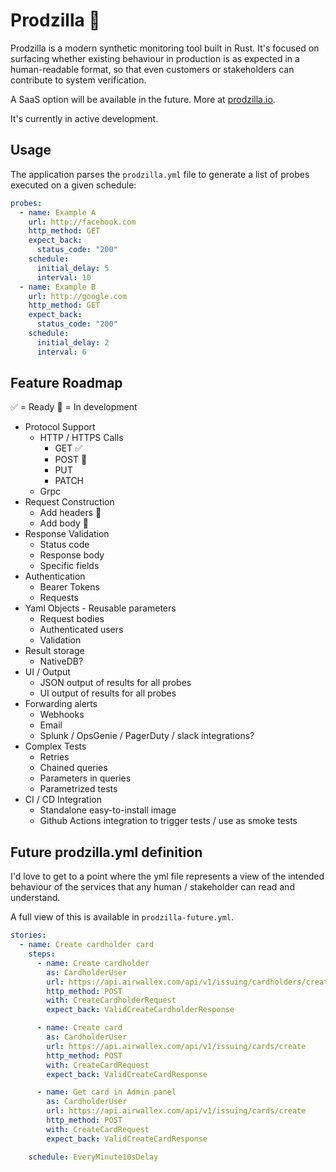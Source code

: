 # Prodzilla 🦖

Prodzilla is a modern synthetic monitoring tool built in Rust. It's focused on surfacing whether existing behaviour in production is as expected in a human-readable format, so that even customers or stakeholders can contribute to system verification. 

A SaaS option will be available in the future. More at [prodzilla.io](https://prodzilla.io/).

It's currently in active development.

## Usage

The application parses the `prodzilla.yml` file to generate a list of probes executed on a given schedule:

```yml
probes:
  - name: Example A
    url: http://facebook.com
    http_method: GET
    expect_back:
      status_code: "200"
    schedule:
      initial_delay: 5
      interval: 10
  - name: Example B
    url: http://google.com
    http_method: GET
    expect_back:
      status_code: "200"
    schedule:
      initial_delay: 2
      interval: 6
```

## Feature Roadmap

:white_check_mark: = Ready
:bricks: = In development

- Protocol Support
    - HTTP / HTTPS Calls
        - GET :white_check_mark:
        - POST :bricks:
        - PUT
        - PATCH
    - Grpc
- Request Construction
    - Add headers :bricks:
    - Add body :bricks:
- Response Validation
    - Status code
    - Response body
    - Specific fields
- Authentication
    - Bearer Tokens
    - Requests
- Yaml Objects - Reusable parameters
    - Request bodies
    - Authenticated users
    - Validation
- Result storage
    - NativeDB?
- UI / Output
    - JSON output of results for all probes
    - UI output of results for all probes
- Forwarding alerts
    - Webhooks
    - Email
    - Splunk / OpsGenie / PagerDuty / slack integrations?
- Complex Tests
    - Retries
    - Chained queries
    - Parameters in queries
    - Parametrized tests
- CI / CD Integration
    - Standalone easy-to-install image
    - Github Actions integration to trigger tests / use as smoke tests

## Future prodzilla.yml definition 

I'd love to get to a point where the yml file represents a view of the intended behaviour of the services that any human / stakeholder can read and understand.

A full view of this is available in `prodzilla-future.yml`.

```yml
stories:
  - name: Create cardholder card
    steps:
      - name: Create cardholder
        as: CardholderUser
        url: https://api.airwallex.com/api/v1/issuing/cardholders/create
        http_method: POST
        with: CreateCardholderRequest
        expect_back: ValidCreateCardholderResponse

      - name: Create card
        as: CardholderUser
        url: https://api.airwallex.com/api/v1/issuing/cards/create
        http_method: POST
        with: CreateCardRequest
        expect_back: ValidCreateCardResponse

      - name: Get card in Admin panel
        as: CardholderUser
        url: https://api.airwallex.com/api/v1/issuing/cards/create
        http_method: POST
        with: CreateCardRequest
        expect_back: ValidCreateCardResponse

    schedule: EveryMinute10sDelay
```